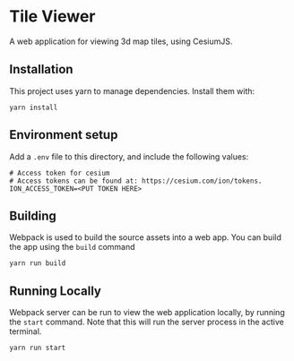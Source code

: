 # Tile Viewer
A web application for viewing 3d map tiles, using CesiumJS.

## Installation
This project uses yarn to manage dependencies. Install them with:
```
yarn install
```

## Environment setup
Add a `.env` file to this directory, and include the following values:
```
# Access token for cesium
# Access tokens can be found at: https://cesium.com/ion/tokens.
ION_ACCESS_TOKEN=<PUT TOKEN HERE>
```

## Building
Webpack is used to build the source assets into a web app.
You can build the app using the `build` command
```
yarn run build
```

## Running Locally
Webpack server can be run to view the web application locally, by running the `start` command.
Note that this will run the server process in the active terminal.
```
yarn run start
```
